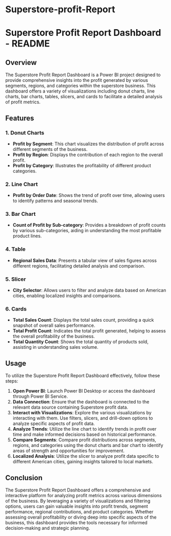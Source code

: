 # Superstore-profit-Report
# Superstore Profit Report Dashboard - README

## Overview
The Superstore Profit Report Dashboard is a Power BI project designed to provide comprehensive insights into the profit generated by various segments, regions, and categories within the superstore business. This dashboard offers a variety of visualizations including donut charts, line charts, bar charts, tables, slicers, and cards to facilitate a detailed analysis of profit metrics.

## Features

### 1. Donut Charts
- **Profit by Segment**: This chart visualizes the distribution of profit across different segments of the business.
- **Profit by Region**: Displays the contribution of each region to the overall profit.
- **Profit by Category**: Illustrates the profitability of different product categories.

### 2. Line Chart
- **Profit by Order Date**: Shows the trend of profit over time, allowing users to identify patterns and seasonal trends.

### 3. Bar Chart
- **Count of Profit by Sub-category**: Provides a breakdown of profit counts by various sub-categories, aiding in understanding the most profitable product lines.

### 4. Table
- **Regional Sales Data**: Presents a tabular view of sales figures across different regions, facilitating detailed analysis and comparison.

### 5. Slicer
- **City Selector**: Allows users to filter and analyze data based on American cities, enabling localized insights and comparisons.

### 6. Cards
- **Total Sales Count**: Displays the total sales count, providing a quick snapshot of overall sales performance.
- **Total Profit Count**: Indicates the total profit generated, helping to assess the overall profitability of the business.
- **Total Quantity Count**: Shows the total quantity of products sold, assisting in understanding sales volume.

## Usage
To utilize the Superstore Profit Report Dashboard effectively, follow these steps:
1. **Open Power BI**: Launch Power BI Desktop or access the dashboard through Power BI Service.
2. **Data Connection**: Ensure that the dashboard is connected to the relevant data source containing Superstore profit data.
3. **Interact with Visualizations**: Explore the various visualizations by interacting with them. Use filters, slicers, and drill-down options to analyze specific aspects of profit data.
4. **Analyze Trends**: Utilize the line chart to identify trends in profit over time and make informed decisions based on historical performance.
5. **Compare Segments**: Compare profit distributions across segments, regions, and categories using the donut charts and bar chart to identify areas of strength and opportunities for improvement.
6. **Localized Analysis**: Utilize the slicer to analyze profit data specific to different American cities, gaining insights tailored to local markets.

## Conclusion
The Superstore Profit Report Dashboard offers a comprehensive and interactive platform for analyzing profit metrics across various dimensions of the business. By leveraging a variety of visualizations and filtering options, users can gain valuable insights into profit trends, segment performance, regional contributions, and product categories. Whether assessing overall profitability or diving deep into specific aspects of the business, this dashboard provides the tools necessary for informed decision-making and strategic planning.
